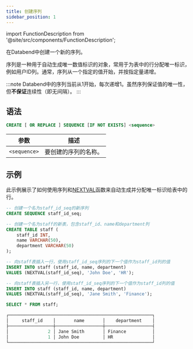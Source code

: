 ```yaml
---
title: 创建序列
sidebar_position: 1
---
```


import FunctionDescription from '@site/src/components/FunctionDescription';

<FunctionDescription description="引入或更新版本: v1.2.426"/>

在Databend中创建一个新的序列。

序列是一种用于自动生成唯一数值标识的对象，常用于为表中的行分配唯一标识，例如用户ID列。通常，序列从一个指定的值开始，并按指定量递增。

:::note
Databend中的序列当前从1开始，每次递增1。虽然序列保证值的唯一性，但**不保证**连续性（即无间隔）。
:::

## 语法

```sql
CREATE [ OR REPLACE ] SEQUENCE [IF NOT EXISTS] <sequence>
```

| 参数          | 描述                                 |
|--------------|------------------------------------|
| `<sequence>` | 要创建的序列的名称。               |

## 示例

此示例展示了如何使用序列和[NEXTVAL](/sql/sql-functions/sequence-functions/nextval)函数来自动生成并分配唯一标识给表中的行。

```sql
-- 创建一个名为staff_id_seq的新序列
CREATE SEQUENCE staff_id_seq;

-- 创建一个名为staff的新表，包含staff_id、name和department列
CREATE TABLE staff (
    staff_id INT,
    name VARCHAR(50),
    department VARCHAR(50)
);

-- 向staff表插入一行，使用staff_id_seq序列的下一个值作为staff_id列的值
INSERT INTO staff (staff_id, name, department)
VALUES (NEXTVAL(staff_id_seq), 'John Doe', 'HR');

-- 向staff表插入另一行，使用staff_id_seq序列的下一个值作为staff_id列的值
INSERT INTO staff (staff_id, name, department)
VALUES (NEXTVAL(staff_id_seq), 'Jane Smith', 'Finance');

SELECT * FROM staff;

┌───────────────────────────────────────────────────────┐
│     staff_id    │       name       │    department    │
├─────────────────┼──────────────────┼──────────────────┤
│               2 │ Jane Smith       │ Finance          │
│               1 │ John Doe         │ HR               │
└───────────────────────────────────────────────────────┘
```